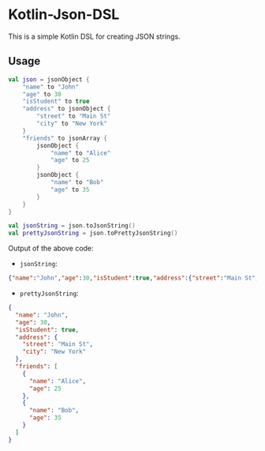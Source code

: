 # Kotlin-Json-DSL

This is a simple Kotlin DSL for creating JSON strings.

## Usage

```kotlin
val json = jsonObject {
    "name" to "John"
    "age" to 30
    "isStudent" to true
    "address" to jsonObject {
        "street" to "Main St"
        "city" to "New York"
    }
    "friends" to jsonArray {
        jsonObject {
            "name" to "Alice"
            "age" to 25
        }
        jsonObject {
            "name" to "Bob"
            "age" to 35
        }
    }
}

val jsonString = json.toJsonString()
val prettyJsonString = json.toPrettyJsonString()
```

Output of the above code:

- `jsonString`:

```json
{"name":"John","age":30,"isStudent":true,"address":{"street":"Main St","city":"New York"},"friends":[{"name":"Alice","age":25},{"name":"Bob","age":35}]}
```

- `prettyJsonString`:

```json
{
  "name": "John",
  "age": 30,
  "isStudent": true,
  "address": {
    "street": "Main St",
    "city": "New York"
  },
  "friends": [
    {
      "name": "Alice",
      "age": 25
    },
    {
      "name": "Bob",
      "age": 35
    }
  ]
}
```
